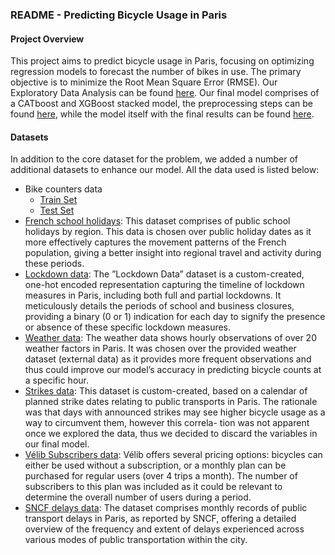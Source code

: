 
### README - Predicting Bicycle Usage in Paris

#### Project Overview
This project aims to predict bicycle usage in Paris, focusing on optimizing regression models to forecast the number of bikes in use. The primary objective is to minimize the Root Mean Square Error (RMSE). Our Exploratory Data Analysis can be found [here](main/EDA.ipynb). Our final model comprises of a CATboost and XGBoost stacked model, the preprocessing steps can be found [here](...), while the model itself with the final results can be found [here](...).

#### Datasets 
In addition to the core dataset for the problem, we added a number of additional datasets to enhance our model. All the data used is listed below:
- Bike counters data
    - [Train Set](main/train.parquet)
    - [Test Set](main/test.parquet)
- [French school holidays](https://www.data.gouv.fr/en/datasets/jours-feries-en-france/.): This dataset comprises of public school holidays by region. This data is chosen over public holiday dates as it more effectively captures the movement patterns of the French population, giving a better insight into regional travel and activity during these periods.
- [Lockdown data](https://www.researchgate.net/figure/Timeline-of-lockdowns-in-France-and-data-collection_fig1_356080898.): The ”Lockdown Data” dataset is a custom-created, one-hot encoded representation capturing the timeline of lockdown measures in Paris, including both full and partial lockdowns. It meticulously details the periods of school and business closures, providing a binary (0 or 1) indication for each day to signify the presence or absence of these specific lockdown measures.
- [Weather data](https://www.visualcrossing.com/weather/weather-data-services/paris/metric/2020-01-01/2023-11-29.): The weather data shows hourly observations of over 20 weather factors in Paris. It was chosen over the provided weather dataset (external data) as it provides more frequent observations and thus could improve our model’s accuracy in predicting bicycle counts at a specific hour.
- [Strikes data](https://www.cestlagreve.fr/calendrier): This dataset is custom-created, based on a calendar of planned strike dates relating to public transports in Paris. The rationale was that days with announced strikes may see higher bicycle usage as a way to circumvent them, however this correla- tion was not apparent once we explored the data, thus we decided to discard the variables in our final model.
- [Vélib Subscribers data](https://www.velib-metropole.fr/en/service): Vélib offers several pricing options: bicycles can either be used without a subscription, or a monthly plan can be purchased for regular users (over 4 trips a month). The number of subscribers to this plan was included as it could be relevant to determine the overall number of users during a period.
- [SNCF delays data](https://www.sncf.com/en/commitments/transparency/open-data): The dataset comprises monthly records of public transport delays in Paris, as reported by SNCF, offering a detailed overview of the frequency and extent of delays experienced across various modes of public transportation within the city.



